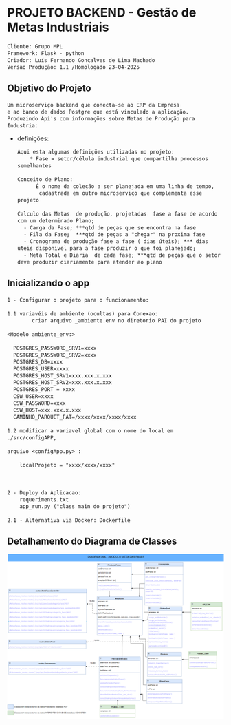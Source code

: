 # PROJETO BACKEND - Gestão de Metas Industriais 
    Cliente: Grupo MPL
    Framework: Flask - python
    Criador: Luís Fernando Gonçalves de Lima Machado
    Versao Produção: 1.1 /Homologado 23-04-2025
    
## Objetivo do Projeto
    
    Um microserviço backend que conecta-se ao ERP da Empresa 
    e ao banco de dados Postgre que está vinculado a aplicação. 
    Produzindo Api's com informações sobre Metas de Produção para Industria: 

* definições:
      
      Aqui esta algumas definições utilizadas no projeto:
          * Fase = setor/célula industrial que compartilha processos semelhantes

      Conceito de Plano: 
            É o nome da coleção a ser planejada em uma linha de tempo,
             cadastrada em outro microserviço que complementa esse projeto
  
      Calculo das Metas  de produção, projetadas  fase a fase de acordo com um determinado Plano;
        - Carga da Fase; ***qtd de peças que se encontra na fase
        - Fila da Fase;  ***qtd de peças a "chegar" na proxima fase
        - Cronograma de produção fase a fase ( dias úteis); *** dias uteis disponivel para a fase produzir o que foi planejado;
        - Meta Total e Diaria  de cada fase; ***qtd de peças que o setor deve produzir diariamente para atender ao plano
  

## Inicializando o app
    
    1 - Configurar o projeto para o funcionamento: 
        
    1.1 variavéis de ambiente (ocultas) para Conexao: 
            criar arquivo _ambiente.env no diretorio PAI do projeto
    
    <Modelo ambiente_env:>

      POSTGRES_PASSWORD_SRV1=xxxx
      POSTGRES_PASSWORD_SRV2=xxxx
      POSTGRES_DB=xxxx
      POSTGRES_USER=xxxx
      POSTGRES_HOST_SRV1=xxx.xxx.x.xxx
      POSTGRES_HOST_SRV2=xxx.xxx.x.xxx
      POSTGRES_PORT = xxxx
      CSW_USER=xxxx
      CSW_PASSWORD=xxxx
      CSW_HOST=xxx.xxx.x.xxx
      CAMINHO_PARQUET_FAT=/xxxx/xxxx/xxxx/xxxx

    1.2 modificar a variavel global com o nome do local em ./src/configAPP,
    
    arquivo <configApp.py> :
        
        localProjeto = "xxxx/xxxx/xxxx"
    
    
        
    2 - Deploy da Aplicacao: 
        requeriments.txt
        app_run.py ("class main do projeto")
    
    2.1 - Alternativa via Docker: Dockerfile 
    

## Detalhamento do Diagrama de Classes

![Diagrama de Classes](docsProject/ModeloUML_ModuloGestaoMetas.png)


